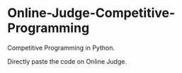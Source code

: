 # Online-Judge-Competitive-Programming
Competitive Programming in Python.

Directly paste the code on Online Judge.
